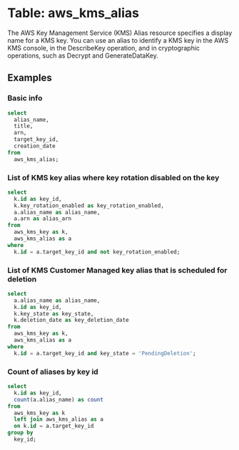 # Table: aws_kms_alias

The AWS Key Management Service (KMS) Alias resource specifies a display name for a KMS key. You can use an alias to identify a KMS key in the AWS KMS console, in the DescribeKey operation, and in cryptographic operations, such as Decrypt and GenerateDataKey.

## Examples

### Basic info

```sql
select
  alias_name,
  title,
  arn,
  target_key_id,
  creation_date
from
  aws_kms_alias;
```

### List of KMS key alias where key rotation disabled on the key

```sql
select
  k.id as key_id,
  k.key_rotation_enabled as key_rotation_enabled,
  a.alias_name as alias_name,
  a.arn as alias_arn
from
  aws_kms_key as k,
  aws_kms_alias as a
where
  k.id = a.target_key_id and not key_rotation_enabled;
```

### List of KMS Customer Managed key alias that is scheduled for deletion

```sql
select
  a.alias_name as alias_name,
  k.id as key_id,
  k.key_state as key_state,
  k.deletion_date as key_deletion_date
from
  aws_kms_key as k,
  aws_kms_alias as a
where
  k.id = a.target_key_id and key_state = 'PendingDeletion';
```

### Count of aliases by key id

```sql
select
  k.id as key_id,
  count(a.alias_name) as count
from
  aws_kms_key as k
  left join aws_kms_alias as a
  on k.id = a.target_key_id
group by
  key_id;
```
